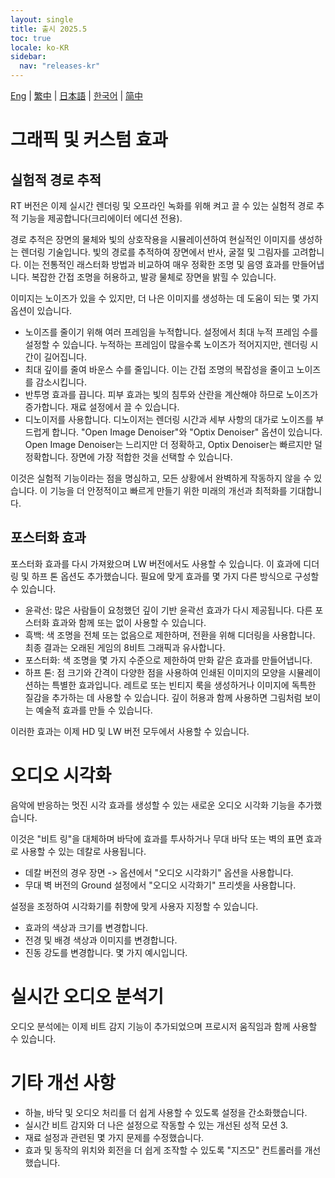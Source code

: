 ```yaml
---
layout: single
title: 출시 2025.5
toc: true
locale: ko-KR
sidebar:
  nav: "releases-kr"
---
```

[Eng](/dancexr/releases/2025.5) | [繁中](/tw/dancexr/releases/2025.5) | [日本語](/jp/dancexr/releases/2025.5) | [한국어](/kr/dancexr/releases/2025.5) | [简中](/zh/dancexr/releases/2025.5)

# 그래픽 및 커스텀 효과

## 실험적 경로 추적
RT 버전은 이제 실시간 렌더링 및 오프라인 녹화를 위해 켜고 끌 수 있는 실험적 경로 추적 기능을 제공합니다(크리에이터 에디션 전용).

경로 추적은 장면의 물체와 빛의 상호작용을 시뮬레이션하여 현실적인 이미지를 생성하는 렌더링 기술입니다. 빛의 경로를 추적하여 장면에서 반사, 굴절 및 그림자를 고려합니다. 이는 전통적인 래스터화 방법과 비교하여 매우 정확한 조명 및 음영 효과를 만들어냅니다. 복잡한 간접 조명을 허용하고, 발광 물체로 장면을 밝힐 수 있습니다.

이미지는 노이즈가 있을 수 있지만, 더 나은 이미지를 생성하는 데 도움이 되는 몇 가지 옵션이 있습니다.

* 노이즈를 줄이기 위해 여러 프레임을 누적합니다. 설정에서 최대 누적 프레임 수를 설정할 수 있습니다. 누적하는 프레임이 많을수록 노이즈가 적어지지만, 렌더링 시간이 길어집니다.
* 최대 깊이를 줄여 바운스 수를 줄입니다. 이는 간접 조명의 복잡성을 줄이고 노이즈를 감소시킵니다.
* 반투명 효과를 끕니다. 피부 효과는 빛의 침투와 산란을 계산해야 하므로 노이즈가 증가합니다. 재료 설정에서 끌 수 있습니다.
* 디노이저를 사용합니다. 디노이저는 렌더링 시간과 세부 사항의 대가로 노이즈를 부드럽게 합니다. "Open Image Denoiser"와 "Optix Denoiser" 옵션이 있습니다. Open Image Denoiser는 느리지만 더 정확하고, Optix Denoiser는 빠르지만 덜 정확합니다. 장면에 가장 적합한 것을 선택할 수 있습니다.

이것은 실험적 기능이라는 점을 명심하고, 모든 상황에서 완벽하게 작동하지 않을 수 있습니다. 이 기능을 더 안정적이고 빠르게 만들기 위한 미래의 개선과 최적화를 기대합니다.

## 포스터화 효과
포스터화 효과를 다시 가져왔으며 LW 버전에서도 사용할 수 있습니다. 이 효과에 디더링 및 하프 톤 옵션도 추가했습니다. 필요에 맞게 효과를 몇 가지 다른 방식으로 구성할 수 있습니다.

* 윤곽선: 많은 사람들이 요청했던 깊이 기반 윤곽선 효과가 다시 제공됩니다. 다른 포스터화 효과와 함께 또는 없이 사용할 수 있습니다.
* 흑백: 색 조명을 전체 또는 없음으로 제한하며, 전환을 위해 디더링을 사용합니다. 최종 결과는 오래된 게임의 8비트 그래픽과 유사합니다.
* 포스터화: 색 조명을 몇 가지 수준으로 제한하여 만화 같은 효과를 만들어냅니다.
* 하프 톤: 점 크기와 간격이 다양한 점을 사용하여 인쇄된 이미지의 모양을 시뮬레이션하는 특별한 효과입니다. 레트로 또는 빈티지 룩을 생성하거나 이미지에 독특한 질감을 추가하는 데 사용할 수 있습니다. 깊이 허용과 함께 사용하면 그림처럼 보이는 예술적 효과를 만들 수 있습니다.

이러한 효과는 이제 HD 및 LW 버전 모두에서 사용할 수 있습니다.

# 오디오 시각화
음악에 반응하는 멋진 시각 효과를 생성할 수 있는 새로운 오디오 시각화 기능을 추가했습니다.

이것은 "비트 링"을 대체하며 바닥에 효과를 투사하거나 무대 바닥 또는 벽의 표면 효과로 사용할 수 있는 데칼로 사용됩니다.

* 데칼 버전의 경우 장면 -> 옵션에서 "오디오 시각화기" 옵션을 사용합니다.
* 무대 벽 버전의 Ground 설정에서 "오디오 시각화기" 프리셋을 사용합니다.

설정을 조정하여 시각화기를 취향에 맞게 사용자 지정할 수 있습니다. 
* 효과의 색상과 크기를 변경합니다.
* 전경 및 배경 색상과 이미지를 변경합니다.
* 진동 강도를 변경합니다.
몇 가지 예시입니다.

# 실시간 오디오 분석기
오디오 분석에는 이제 비트 감지 기능이 추가되었으며 프로시저 움직임과 함께 사용할 수 있습니다.

# 기타 개선 사항
* 하늘, 바닥 및 오디오 처리를 더 쉽게 사용할 수 있도록 설정을 간소화했습니다.
* 실시간 비트 감지와 더 나은 설정으로 작동할 수 있는 개선된 성적 모션 3.
* 재료 설정과 관련된 몇 가지 문제를 수정했습니다.
* 효과 및 동작의 위치와 회전을 더 쉽게 조작할 수 있도록 "지즈모" 컨트롤러를 개선했습니다.